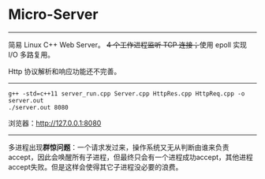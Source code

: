 # Micro-Server

---

简易 Linux C++ Web Server。 ~~4 个工作进程监听 TCP 连接；~~使用 epoll 实现 I/O 多路复用。

Http 协议解析和响应功能还不完善。

---


```
g++ -std=c++11 server_run.cpp Server.cpp HttpRes.cpp HttpReq.cpp -o server.out
./server.out 8080
```

浏览器：http://127.0.0.1:8080

---

多进程出现**群惊问题**：一个请求发过来，操作系统又无从判断由谁来负责accept，因此会唤醒所有子进程，但最终只会有一个进程成功accept，其他进程accept失败。但是这样会使得其它子进程没必要的浪费。